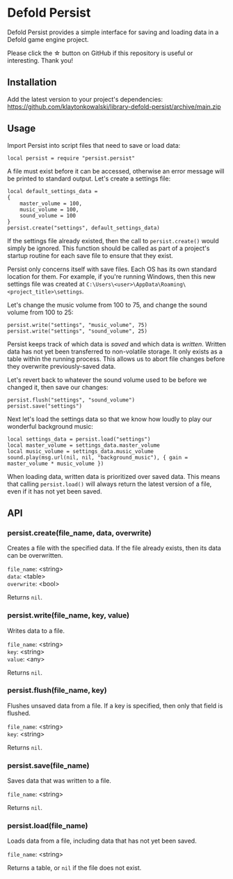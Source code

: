 # Defold Persist

Defold Persist provides a simple interface for saving and loading data in a Defold game engine project.

Please click the ☆ button on GitHub if this repository is useful or interesting. Thank you!

## Installation

Add the latest version to your project's dependencies:  
https://github.com/klaytonkowalski/library-defold-persist/archive/main.zip

## Usage

Import Persist into script files that need to save or load data:

```
local persist = require "persist.persist"
```

A file must exist before it can be accessed, otherwise an error message will be printed to standard output. Let's create a settings file:

```
local default_settings_data =
{
    master_volume = 100,
    music_volume = 100,
    sound_volume = 100
}
persist.create("settings", default_settings_data)
```

If the settings file already existed, then the call to `persist.create()` would simply be ignored. This function should be called as part of a project's startup routine for each save file to ensure that they exist.

Persist only concerns itself with save files. Each OS has its own standard location for them. For example, if you're running Windows, then this new settings file was created at `C:\Users\<user>\AppData\Roaming\<project_title>\settings`.

Let's change the music volume from 100 to 75, and change the sound volume from 100 to 25:

```
persist.write("settings", "music_volume", 75)
persist.write("settings", "sound_volume", 25)
```

Persist keeps track of which data is *saved* and which data is *written*. Written data has not yet been transferred to non-volatile storage. It only exists as a table within the running process. This allows us to abort file changes before they overwrite previously-saved data.

Let's revert back to whatever the sound volume used to be before we changed it, then save our changes:

```
persist.flush("settings", "sound_volume")
persist.save("settings")
```

Next let's load the settings data so that we know how loudly to play our wonderful background music:

```
local settings_data = persist.load("settings")
local master_volume = settings_data.master_volume
local music_volume = settings_data.music_volume
sound.play(msg.url(nil, nil, "background_music"), { gain = master_volume * music_volume })
```

When loading data, written data is prioritized over saved data. This means that calling `persist.load()` will always return the latest version of a file, even if it has not yet been saved.

## API

### persist.create(file_name, data, overwrite)

Creates a file with the specified data. If the file already exists, then its data can be overwritten.

`file_name`: \<string>  
`data`: \<table>  
`overwrite`: \<bool>

Returns `nil`.

### persist.write(file_name, key, value)

Writes data to a file.

`file_name`: \<string>  
`key`: \<string>  
`value`: \<any>

Returns `nil`.

### persist.flush(file_name, key)

Flushes unsaved data from a file. If a key is specified, then only that field is flushed.

`file_name`: \<string>  
`key`: \<string>

Returns `nil`.

### persist.save(file_name)

Saves data that was written to a file.

`file_name`: \<string>

Returns `nil`.

### persist.load(file_name)

Loads data from a file, including data that has not yet been saved.

`file_name`: \<string>

Returns a table, or `nil` if the file does not exist.
